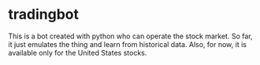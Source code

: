 # tradingbot

This is a bot created with python who can operate the stock market. So far, it just emulates the thing and learn from historical data. Also, for now, it is available only for the United States stocks.